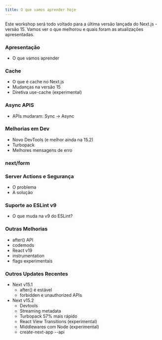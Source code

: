 ```yaml
---
title: O que vamos aprender hoje
---
```


Este workshop será todo voltado para a última versão lançada do Next.js - versão 15. Vamos ver o que melhorou e quais foram as atualizações apresentadas.

### Apresentação

- O que vamos aprender

### Cache

- O que é cache no Next.js
- Mudanças na versão 15
- Diretiva use-cache (experimental)

### Async APIS

- APIs mudaram: Sync -> Async

### Melhorias em Dev

- Novo DevTools (e melhor ainda na 15.2)
- Turbopack
- Melhores mensagens de erro

### next/form

### Server Actions e Segurança

- O problema
- A solução

### Suporte ao ESLint v9

- O que muda na v9 do ESLint?

### Outras Melhorias

- after() API
- codemods
- React v19
- instrumentation
- flags experimentais

### Outros Updates Recentes

- Next v15.1
  - after() é estável
  - forbidden e unauthorized APIs
- Next v15.2
  - Devtools
  - Streaming metadata
  - Turbopack 57% mais rápido
  - React View Transitions (experimental)
  - Middlewares com Node (experimental)
  - create-next-app --api

